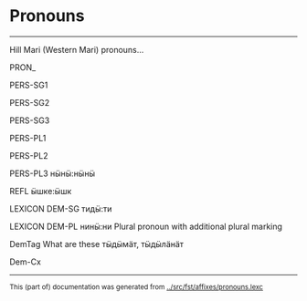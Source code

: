# Pronouns
----

Hill Mari (Western Mari) pronouns...

PRON_

PERS-SG1

PERS-SG2

PERS-SG3

PERS-PL1

PERS-PL2

PERS-PL3 нӹнӹ:нӹнӹ

REFL ӹшке:ӹшк







 LEXICON DEM-SG  тидӹ:ти


 LEXICON DEM-PL  нинӹ:ни
Plural pronoun with additional plural marking


DemTag
What are these тӹдӹмӓт, тӹдӹлӓнӓт

Dem-Cx







* * *
<small>This (part of) documentation was generated from [../src/fst/affixes/pronouns.lexc](http://github.com/giellalt/lang-mrj/blob/main/../src/fst/affixes/pronouns.lexc)</small>